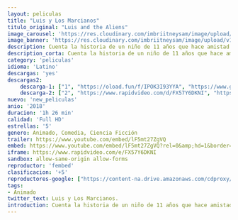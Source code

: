 ```yaml
---
layout: peliculas
title: "Luis y Los Marcianos"
titulo_original: "Luis and the Aliens"
image_carousel: 'https://res.cloudinary.com/imbriitneysam/image/upload/v1542058736/marcianos-poster-min.jpg'
image_banner: 'https://res.cloudinary.com/imbriitneysam/image/upload/v1542058737/marcianos-banner-min.jpg'
description: Cuenta la historia de un niño de 11 años que hace amistad con tres adorables alienígenas, que estrellan su OVNI en su casa. A cambio de la ayuda de Luis para encontrar el material que compraron para buscar volver a su hogar, salvan a Luis de un internado, siguiendo una emocionante aventura.
description_corta: Cuenta la historia de un niño de 11 años que hace amistad con tres adorables alienígenas, que estrellan su OVNI en su casa. A cambio de la ayuda de Luis para encontrar el material que compraron para buscar volver a su hogar, salvan a Luis de...
category: 'peliculas'
idioma: 'Latino'
descargas: 'yes'
descargas2:
    descarga-1: ["1", "https://oload.fun/f/IPOK3I93YYA", "https://www.google.com/s2/favicons?domain=openload.co","OpenLoad","https://res.cloudinary.com/imbriitneysam/image/upload/v1541473684/mexico.png", "Latino", "Full HD"]
    descarga-2: ["2", "https://www.rapidvideo.com/d/FX57Y6DKNI", "https://www.google.com/s2/favicons?domain=www.rapidvideo.com","RapidVideo","https://res.cloudinary.com/imbriitneysam/image/upload/v1541473684/mexico.png", "Latino", "Full HD"]
nuevo: 'new_peliculas'
anio: '2018'
duracion: '1h 26 min'
calidad: 'Full HD'
estrellas: '5'
genero: Animado, Comedia, Ciencia Ficción
trailer: https://www.youtube.com/embed/lF5mt27ZgVQ
embed: https://www.youtube.com/embed/lF5mt27ZgVQ?rel=0&amp;hd=1&border=0&wmode=opaque&enablejsapi=1&modestbranding=1&controls=1&showinfo=1
iframe: https://www.rapidvideo.com/e/FX57Y6DKNI
sandbox: allow-same-origin allow-forms
reproductor: 'fembed'
clasificacion: '+5'
reproductores-google: ["https://content-na.drive.amazonaws.com/cdproxy/share/r0reF4rxDlTekOtBjM0aObHF8w5BzYjvARh18ALQYq4/nodes/bquKto4hSq-HA6iIQ2J4tw?nonce=7vje2Xr5tZo0edhBTnE0_wlZMaZxtnrA6C4PfrETX2GIY0B63WuVyoYpfa-IhhY3"]
tags:
- Animado
twitter_text: Luis y Los Marcianos.
introduction: Cuenta la historia de un niño de 11 años que hace amistad con tres adorables alienígenas, que estrellan su OVNI en su casa. A cambio de la ayuda de Luis para encontrar el material que compraron para buscar volver a su hogar, salvan a Luis de...
---
```












